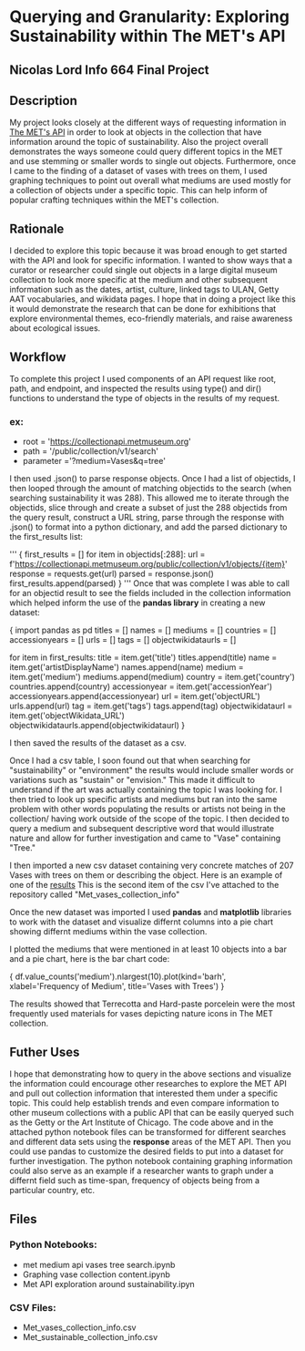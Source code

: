# Querying and Granularity: Exploring Sustainability within The MET's API 

## Nicolas Lord Info 664 Final Project 

## Description
My project looks closely at the different ways of requesting information in [The MET's API](https://metmuseum.github.io/) in order to look at objects in the collection that have information around the topic of sustainability. Also the project overall demonstrates the ways someone could query different topics in the MET and use stemming or smaller words to single out objects. Furthermore, once I came to the finding of a dataset of vases with trees on them, I used graphing techniques to point out overall what mediums are used mostly for a collection of objects under a specific topic. This can help inform of popular crafting techniques within the MET's collection. 

## Rationale 
I decided to explore this topic because it was broad enough to get started with the API and look for specific information. I wanted to show ways that a curator or researcher could single out objects in a large digital museum collection to look more specific at the medium and other subsequent information such as the dates, artist, culture, linked tags to ULAN, Getty AAT vocabularies, and wikidata pages. I hope that in doing a project like this it would demonstrate the research that can be done for exhibitions that explore environmental themes, eco-friendly materials, and raise awareness about ecological issues.

## Workflow
To complete this project I used components of an API request like root, path, and endpoint, and inspected the results using type() and dir() functions to understand the type of objects in the results of my request. 

### ex:
- root = 'https://collectionapi.metmuseum.org'
- path = '/public/collection/v1/search'
- parameter ='?medium=Vases&q=tree'

I then used .json() to parse response objects. 
Once I had a list of objectids, I then looped through the amount of matching objectids to the search (when searching sustainability it was 288). This allowed me to iterate through the objectids, slice through and create a subset of just the 288 objectids from the query result, construct a URL string, parse through the response with .json() to format into a python dictionary, and add the parsed dictionary to the first_results list: 

'''
{ 
first_results = []
for item in objectids[:288]:
    url = f'https://collectionapi.metmuseum.org/public/collection/v1/objects/{item}'
    response = requests.get(url)
    parsed = response.json()
    first_results.append(parsed)
}
'''
Once that was complete I was able to call for an objectid result to see the fields included in the collection information which helped inform the use of the **pandas library** in creating a new dataset: 


{ 
import pandas as pd 
titles = []
names = []
mediums = []
countries = []
accessionyears = []
urls = []
tags = []
objectwikidataurls = []

for item in first_results:
    title = item.get('title')
    titles.append(title)
    name = item.get('artistDisplayName')
    names.append(name)
    medium = item.get('medium')
    mediums.append(medium)
    country = item.get('country')
    countries.append(country)
    accessionyear = item.get('accessionYear')
    accessionyears.append(accessionyear)
    url = item.get('objectURL')
    urls.append(url)
    tag = item.get('tags')
    tags.append(tag)
    objectwikidataurl = item.get('objectWikidata_URL')
    objectwikidataurls.append(objectwikidataurl)
}

I then saved the results of the dataset as a csv. 

Once I had a csv table, I soon found out that when searching for "sustainability" or "environment" the results would include smaller words or variations such as "sustain" or "envision." This made it difficult to understand if the art was actually containing the topic I was looking for. I then tried to look up specific artists and mediums but ran into the same problem with other words populating the results or artists not being in the collection/ having work outside of the scope of the topic. I then decided to query a medium and subsequent descriptive word that would illustrate nature and allow for further investigation and came to "Vase" containing "Tree."

I then imported a new csv dataset containing very concrete matches of 207 Vases with trees on them or describing the object. Here is an example of one of the [results](https://www.metmuseum.org/art/collection/search/254190) This is the second item of the csv I've attached to the repository called "Met_vases_collection_info"

Once the new dataset was imported I used **pandas** and **matplotlib** libraries to work with the dataset and visualize differnt columns into a pie chart showing differnt mediums within the vase collection. 

I plotted the mediums that were mentioned in at least 10 objects into a bar and a pie chart, here is the bar chart code:  

{
df.value_counts('medium').nlargest(10).plot(kind='barh', xlabel='Frequency of Medium', title='Vases with Trees') 
}

The results showed that Terrecotta and Hard-paste porcelein were the most frequently used materials for vases depicting nature icons in The MET collection. 

## Futher Uses
I hope that demonstrating how to query in the above sections and visualize the information could encourage other researches to explore the MET API and pull out collection information that interested them under a specific topic. This could help establish trends and even compare information to other museum collections with a public API that can be easily queryed such as the Getty or the Art Institute of Chicago. The code above and in the attached python notebook files can be transformed for different searches and different data sets using the **response** areas of the MET API. Then you could use pandas to customize the desired fields to put into a dataset for further investigation. The python notebook containing graphing information could also serve as an example if a researcher wants to graph under a differnt field such as time-span, frequency of objects being from a particular country, etc. 

## Files
### Python Notebooks:
- met medium api vases tree search.ipynb
- Graphing vase collection content.ipynb
- Met API exploration around sustainability.ipyn

### CSV Files: 
- Met_vases_collection_info.csv
- Met_sustainable_collection_info.csv


